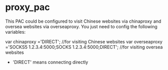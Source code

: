 # proxy_pac
This PAC could be configured to visit Chinese websites via chinaproxy and oversea websites via overseaproxy. You just need to config the following variables:

var chinaproxy ='DIRECT'; //for visiting Chinese websites
var overseaproxy ='SOCKS5 1.2.3.4:5000;SOCKS 1.2.3.4:5000;DIRECT'; //for visiting oversea websites

* 'DIRECT' means connecting directly
    
